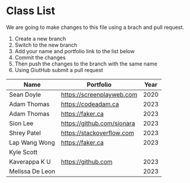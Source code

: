 # Class List

We are going to make changes to this file using a brach and pull request.

1. Create a new branch
2. Switch to the new branch
3. Add your name and portfolio link to the list below
4. Commit the changes
5. Then push the changes to the branch with the same name
6. Using GiutHub submit a pull request

| Name        | Portfolio                 | Year |
| ----------- | ------------------------- | ---- |
| Sean Doyle  | https://screenplayweb.com | 2020 |
| Adam Thomas | https://codeadam.ca       | 2023 |
| Adam Thomas | https://faker.ca          | 2023 |
| Sion Lee | https://github.com/sionara | 2023 |
| Shrey Patel | https://stackoverflow.com | 2023 |
| Lap Wang Wong | https://faker.ca          | 2023 |
| Kyle Scott  | 
| Kaverappa K U | https://github.com        | 2023 |
| Melissa De Leon |                         | 2023 |
